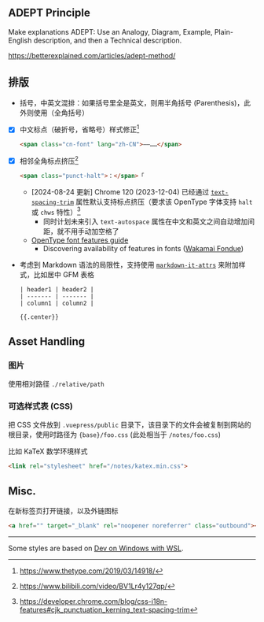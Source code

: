 ## ADEPT Principle

Make explanations ADEPT: Use an Analogy, Diagram, Example, Plain-English description, and then a Technical description.

<https://betterexplained.com/articles/adept-method/>

## 排版

- 括号，中英文混排：如果括号里全是英文，则用半角括号 (Parenthesis)，此外则使用（全角括号）

- [x] 中文标点（破折号，省略号）样式修正[^cn-punct1]

  ```html
  <span class="cn-font" lang="zh-CN">——……</span>
  ```

- [x] 相邻全角标点挤压[^cn-punct2]

  ```html
  <span class="punct-halt">：</span>「
  ```

  - [2024-08-24 更新] Chrome 120 (2023-12-04) 已经通过 [`text-spacing-trim`](https://developer.mozilla.org/en-US/docs/Web/CSS/text-spacing-trim) 属性默认支持标点挤压（要求该 OpenType 字体支持 `halt` 或 `chws` 特性）[^cn-punct3]
    - 同时计划未来引入 `text-autospace` 属性在中文和英文之间自动增加间距，就不用手动加空格了
  - [OpenType font features guide](https://developer.mozilla.org/en-US/docs/Web/CSS/CSS_fonts/OpenType_fonts_guide)
    - Discovering availability of features in fonts ([Wakamai Fondue](https://wakamaifondue.com/beta/))

- 考虑到 Markdown 语法的局限性，支持使用 [`markdown-it-attrs`](https://github.com/arve0/markdown-it-attrs) 来附加样式，比如居中 GFM 表格

  ```
  | header1 | header2 |
  | ------- | ------- |
  | column1 | column2 |

  {{.center}}
  ```

## Asset Handling

### 图片

使用相对路径 `./relative/path`

### 可选样式表 (CSS)

把 CSS 文件放到 `.vuepress/public` 目录下，该目录下的文件会被复制到网站的根目录，使用时路径为 `{base}/foo.css` (此处相当于 `/notes/foo.css`)

比如 KaTeX 数学环境样式

```html
<link rel="stylesheet" href="/notes/katex.min.css">
```

## Misc.

在新标签页打开链接，以及外链图标

```html
<a href="" target="_blank" rel="noopener noreferrer" class="outbound"></a>
```

---

Some styles are based on [Dev on Windows with WSL](https://dowww.spencerwoo.com/).

[^cn-punct1]: https://www.thetype.com/2019/03/14918/
[^cn-punct2]: https://www.bilibili.com/video/BV1Lr4y127qp/
[^cn-punct3]: https://developer.chrome.com/blog/css-i18n-features#cjk_punctuation_kerning_text-spacing-trim